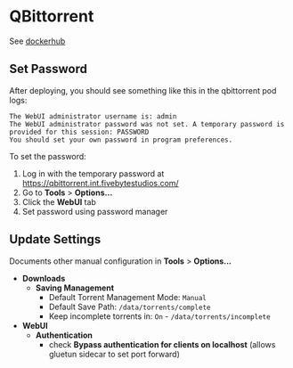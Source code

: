 # QBittorrent

See [dockerhub](https://hub.docker.com/r/linuxserver/qbittorrent)

## Set Password

After deploying, you should see something like this in the qbittorrent pod logs:

```text
The WebUI administrator username is: admin
The WebUI administrator password was not set. A temporary password is provided for this session: PASSWORD
You should set your own password in program preferences.
```

To set the password:

1. Log in with the temporary password at <https://qbittorrent.int.fivebytestudios.com/>
2. Go to **Tools** > **Options...**
3. Click the **WebUI** tab
4. Set password using password manager

## Update Settings

Documents other manual configuration in **Tools** > **Options...**

- **Downloads**
    - **Saving Management**
        - Default Torrent Management Mode: `Manual`
        - Default Save Path: `/data/torrents/complete`
        - Keep incomplete torrents in: `On` - `/data/torrents/incomplete`
- **WebUI**
    - **Authentication**
        - check **Bypass authentication for clients on localhost** (allows gluetun sidecar to set port forward)
